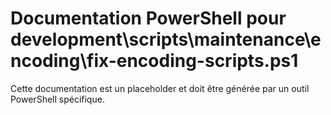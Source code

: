 # Documentation PowerShell pour development\scripts\maintenance\encoding\fix-encoding-scripts.ps1

Cette documentation est un placeholder et doit être générée par un outil PowerShell spécifique.
